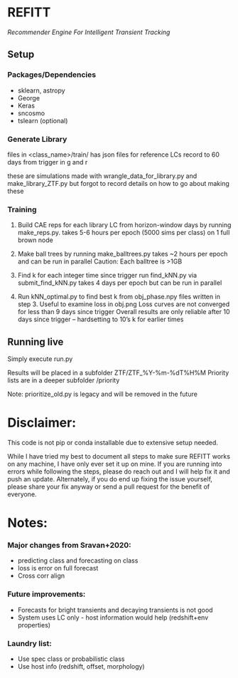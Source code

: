 # REFITT
*Recommender Engine For Intelligent Transient Tracking*

## Setup
### Packages/Dependencies
- sklearn, astropy
- George
- Keras
- sncosmo
- tslearn (optional)

### Generate Library
files in <class_name>/train/ has json files for reference LCs
record to 60 days from trigger in g and r

these are simulations made with wrangle_data_for_library.py and make_library_ZTF.py
but forgot to record details on how to go about making these

### Training
1. Build CAE reps for each library LC from horizon-window days by running make_reps.py.
takes 5-6 hours per epoch (5000 sims per class) on 1 full brown node

2. Make ball trees by running make_balltrees.py
takes ~2 hours per epoch and can be run in parallel
Caution: Each balltree is >1GB

3. Find k for each integer time since trigger
run find_kNN.py via submit_find_kNN.py 
takes 4 days per epoch but can be run in parallel

4. Run kNN_optimal.py to find best k from obj_phase.npy files written in step 3.
Useful to examine loss in obj.png
Loss curves are not converged for less than 9 days since trigger
Overall results are only reliable after 10 days since trigger – hardsetting to 10’s k for earlier times

## Running live
Simply execute run.py

Results will be placed in a subfolder ZTF/ZTF_%Y-%m-%dT%H%M
Priority lists are in a deeper subfolder /priority

Note: prioritize_old.py is legacy and will be removed in the future

# Disclaimer:
This code is not pip or conda installable due to extensive setup needed.

While I have tried my best to document all steps to make sure REFITT works on any machine, I have only ever set it up on mine. 
If you are running into errors while following the steps, please do reach out and I will help fix it and push an update. 
Alternately, if you do end up fixing the issue yourself, please share your fix anyway or send a pull request for the benefit of everyone.

# Notes:
### Major changes from Sravan+2020:
- predicting class and forecasting on class
- loss is error on full forecast
- Cross corr align

### Future improvements:
- Forecasts for bright transients and decaying transients is not good
- System uses LC only - host information would help (redshift+env properties)

### Laundry list:
- Use spec class or probabilistic class
- Use host info (redshift, offset, morphology)


